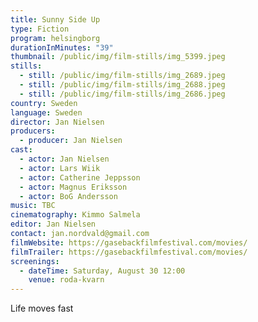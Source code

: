 ```yaml
---
title: Sunny Side Up
type: Fiction
program: helsingborg
durationInMinutes: "39"
thumbnail: /public/img/film-stills/img_5399.jpeg
stills:
  - still: /public/img/film-stills/img_2689.jpeg
  - still: /public/img/film-stills/img_2688.jpeg
  - still: /public/img/film-stills/img_2686.jpeg
country: Sweden
language: Sweden
director: Jan Nielsen
producers:
  - producer: Jan Nielsen
cast:
  - actor: Jan Nielsen
  - actor: Lars Wiik
  - actor: Catherine Jeppsson
  - actor: Magnus Eriksson
  - actor: BoG Andersson      
music: TBC
cinematography: Kimmo Salmela
editor: Jan Nielsen
contact: jan.nordvald@gmail.com
filmWebsite: https://gasebackfilmfestival.com/movies/
filmTrailer: https://gasebackfilmfestival.com/movies/
screenings:
  - dateTime: Saturday, August 30 12:00
    venue: roda-kvarn
---
```

L﻿ife moves fast